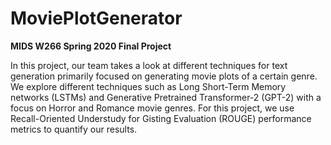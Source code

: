 # MoviePlotGenerator
**MIDS W266 Spring 2020 Final Project**

In this project, our team takes a look at different techniques for text generation primarily focused on generating movie plots of a certain genre. We explore different techniques such as Long Short-Term Memory networks (LSTMs) and Generative Pretrained Transformer-2 (GPT-2) with  a focus on Horror and Romance movie genres. For this project, we use Recall-Oriented Understudy for Gisting Evaluation (ROUGE) performance metrics to quantify our results.
